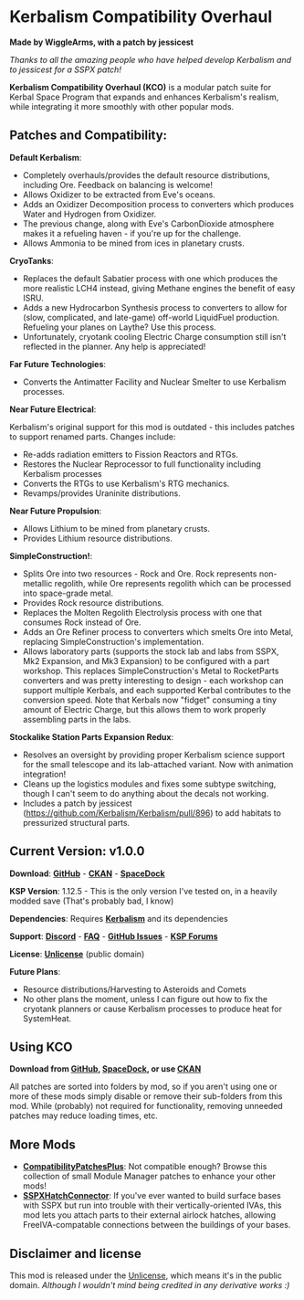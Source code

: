 # Kerbalism Compatibility Overhaul

**Made by WiggleArms, with a patch by jessicest**

*Thanks to all the amazing people who have helped develop Kerbalism and to jessicest for a SSPX patch!*

**Kerbalism Compatibility Overhaul (KCO)** is a modular patch suite for Kerbal Space Program that expands and enhances Kerbalism's realism, while integrating it more smoothly with other popular mods.

## Patches and Compatibility:

**Default Kerbalism**:
- Completely overhauls/provides the default resource distributions, including Ore. Feedback on balancing is welcome!
- Allows Oxidizer to be extracted from Eve's oceans.
- Adds an Oxidizer Decomposition process to converters which produces Water and Hydrogen from Oxidizer.
- The previous change, along with Eve's CarbonDioxide atmosphere makes it a refueling haven - if you're up for the challenge.
- Allows Ammonia to be mined from ices in planetary crusts.

**CryoTanks**:
- Replaces the default Sabatier process with one which produces the more realistic LCH4 instead, giving Methane engines the benefit of easy ISRU.
- Adds a new Hydrocarbon Synthesis process to converters to allow for (slow, complicated, and late-game) off-world LiquidFuel production. Refueling your planes on Laythe? Use this process.
- Unfortunately, cryotank cooling Electric Charge consumption still isn't reflected in the planner. Any help is appreciated!

**Far Future Technologies**:
- Converts the Antimatter Facility and Nuclear Smelter to use Kerbalism processes.

**Near Future Electrical**:

Kerbalism's original support for this mod is outdated - this includes patches to support renamed parts. Changes include:
- Re-adds radiation emitters to Fission Reactors and RTGs.
- Restores the Nuclear Reprocessor to full functionality including Kerbalism processes
- Converts the RTGs to use Kerbalism's RTG mechanics.
- Revamps/provides Uraninite distributions.

**Near Future Propulsion**:
- Allows Lithium to be mined from planetary crusts.
- Provides Lithium resource distributions.

**SimpleConstruction!**:
- Splits Ore into two resources - Rock and Ore. Rock represents non-metallic regolith, while Ore represents regolith which can be processed into space-grade metal.
- Provides Rock resource distributions.
- Replaces the Molten Regolith Electrolysis process with one that consumes Rock instead of Ore.
- Adds an Ore Refiner process to converters which smelts Ore into Metal, replacing SimpleConstruction's implementation.
- Allows laboratory parts (supports the stock lab and labs from SSPX, Mk2 Expansion, and Mk3 Expansion) to be configured with a part workshop. This replaces SimpleConstruction's Metal to RocketParts converters and was pretty interesting to design - each workshop can support multiple Kerbals, and each supported Kerbal contributes to the conversion speed. Note that Kerbals now "fidget" consuming a tiny amount of Electric Charge, but this allows them to work properly assembling parts in the labs.

**Stockalike Station Parts Expansion Redux**:
- Resolves an oversight by providing proper Kerbalism science support for the small telescope and its lab-attached variant. Now with animation integration!
- Cleans up the logistics modules and fixes some subtype switching, though I can't seem to do anything about the decals not working.
- Includes a patch by jessicest (https://github.com/Kerbalism/Kerbalism/pull/896) to add habitats to pressurized structural parts.

## Current Version: v1.0.0

**Download**: **[GitHub]** - **[CKAN]** - **[SpaceDock]**

**KSP Version**: 1.12.5 - This is the only version I've tested on, in a heavily modded save (That's probably bad, I know)

**Dependencies**: Requires **[Kerbalism]** and its dependencies

**Support**: **[Discord]** - **[FAQ]** - **[GitHub Issues]** - **[KSP Forums]**

**License**: **[Unlicense]** (public domain)


**Future Plans**:
- Resource distributions/Harvesting to Asteroids and Comets
- No other plans the moment, unless I can figure out how to fix the cryotank planners or cause Kerbalism processes to  produce heat for SystemHeat.

## Using KCO

**Download from [GitHub], [SpaceDock], or use [CKAN]**

All patches are sorted into folders by mod, so if you aren't using one or more of these mods simply disable or remove their sub-folders from this mod. While (probably) not required for functionality, removing unneeded patches may reduce loading times, etc.

## More Mods
- **[CompatibilityPatchesPlus]**: Not compatible enough? Browse this collection of small Module Manager patches to enhance your other mods!
- **[SSPXHatchConnector]**: If you've ever wanted to build surface bases with SSPX but run into trouble with their vertically-oriented IVAs, this mod lets you attach parts to their external airlock hatches, allowing FreeIVA-compatable connections between the buildings of your bases.

## Disclaimer and license

This mod is released under the [Unlicense], which means it's in the public domain. *Although I wouldn't mind being credited in any derivative works :)*


[GitHub]: https://github.com/WiggleArms/KerbalismCompatibilityOverhaul/releases
[CKAN]: https://forum.kerbalspaceprogram.com/index.php?/topic/197082-ckan
[SpaceDock]: https://spacedock.info/mod/3869/Kerbalism%20Compatibility%20Overhaul

[Kerbalism]: https://github.com/Kerbalism/Kerbalism/releases

[Discord]: https://github.com/WiggleArms/KerbalismCompatibilityOverhaul/wiki/Coming-Soon
[KSP Forums]: https://forum.kerbalspaceprogram.com/topic/227725-1125-kerbalism-compatibility-overhaul/
[GitHub Issues]: https://github.com/WiggleArms/KerbalismCompatibilityOverhaul/issues
[FAQ]: https://github.com/WiggleArms/KerbalismCompatibilityOverhaul/wiki/FAQ

[Unlicense]: https://github.com/WiggleArms/KerbalismCompatibilityOverhaul/blob/v1.0.0/LICENSE

[CompatibilityPatchesPlus]: https://github.com/WiggleArms/KerbalismCompatibilityOverhaul/wiki/Coming-Soon
[SSPXHatchConnector]: https://github.com/WiggleArms/KerbalismCompatibilityOverhaul/wiki/Coming-Soon